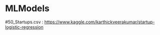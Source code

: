 # MLModels

#50_Startups.csv : https://www.kaggle.com/karthickveerakumar/startup-logistic-regression
